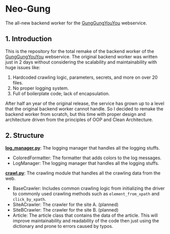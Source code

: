 # Neo-Gung
The all-new backend worker for the [GungGungYouYou](https://gung.joseon.space) webservice.

## 1. Introduction
This is the repository for the total remake of the backend worker of the [GungGungYouYou](https://gung.joseon.space) webservice.
The original backend worker was written just in 2 days without considering the scalability and maintainability with huge issues like:
1. Hardcoded crawling logic, parameters, secrets, and more on over 20 files.
2. No proper logging system.
3. Full of boilerplate code; lack of encapsulation.

After half an year of the original release, the service has grown up to a level that the original backend worker cannot handle.
So I decided to remake the backend worker from scratch, but this time with proper design and architecture driven from the principles of OOP and Clean Architecture.

## 2. Structure

**[log_manager.py](log_manager.py)**: The logging manager that handles all the logging stuffs.
- ColoredFormatter: The formatter that adds colors to the log messages.
- LogManager: The logging manager that handles all the logging stuffs.

**[crawl.py](crawl.py)**: The crawling module that handles all the crawling data from the web.
- BaseCrawler: Includes common crawling logic from initializing the driver to commonly used crawling methods such as `element_from_xpath` and `click_by_xpath`.
- SiteACrawler: The crawler for the site A. (planned)
- SiteBCrawler: The crawler for the site B. (planned)
- Article: The article class that contains the data of the article. This will improve maintainability and readability of the code then just using the dictionary and prone to errors caused by typos.

